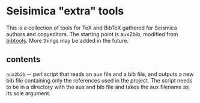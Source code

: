# Seisimica "extra" tools

This is a collection of tools for TeX and BibTeX gathered for Seismica authors and copyeditors. The starting point is aux2bib, modified from [bibtools](https://ctan.org/pkg/bibtools). More things may be added in the future.

## contents

`aux2bib` -- perl script that reads an aux file and a bib file, and outputs a new bib file containing only the references used in the project. The script needs to be in a directory with the aux and bib file and takes the aux filename as its sole argument.

